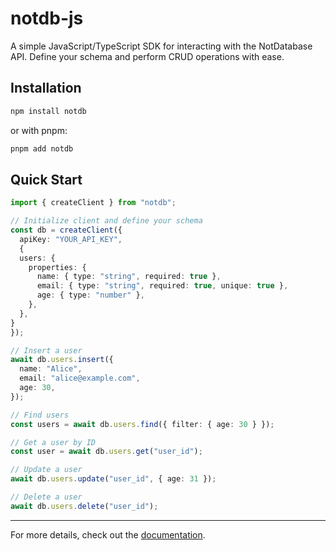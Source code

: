 # notdb-js

A simple JavaScript/TypeScript SDK for interacting with the NotDatabase API. Define your schema and perform CRUD operations with ease.

## Installation

```bash
npm install notdb
```

or with pnpm:

```bash
pnpm add notdb
```

## Quick Start

```ts
import { createClient } from "notdb";

// Initialize client and define your schema
const db = createClient({
  apiKey: "YOUR_API_KEY",
  {
  users: {
    properties: {
      name: { type: "string", required: true },
      email: { type: "string", required: true, unique: true },
      age: { type: "number" },
    },
  },
}
});

// Insert a user
await db.users.insert({
  name: "Alice",
  email: "alice@example.com",
  age: 30,
});

// Find users
const users = await db.users.find({ filter: { age: 30 } });

// Get a user by ID
const user = await db.users.get("user_id");

// Update a user
await db.users.update("user_id", { age: 31 });

// Delete a user
await db.users.delete("user_id");
```

---

For more details, check out the [documentation](https://notdatabase.com/docs).
